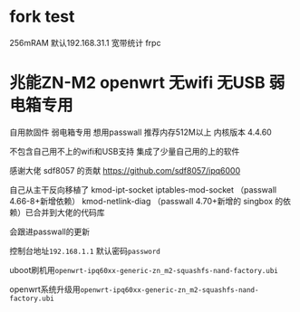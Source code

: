 # fork test
256mRAM 默认192.168.31.1
宽带统计 frpc

# 兆能ZN-M2 openwrt 无wifi 无USB 弱电箱专用
自用款固件 弱电箱专用 想用passwall 推荐内存512M以上 内核版本 4.4.60

不包含自己用不上的wifi和USB支持 集成了少量自己用的上的软件

感谢大佬 sdf8057 的贡献 https://github.com/sdf8057/ipq6000

自己从主干反向移植了 kmod-ipt-socket iptables-mod-socket （passwall 4.66-8+新增依赖） kmod-netlink-diag （passwall 4.70+新增的 singbox 的依赖）已合并到大佬的代码库

会跟进passwall的更新

控制台地址`192.168.1.1` 默认密码`password`

uboot刷机用`openwrt-ipq60xx-generic-zn_m2-squashfs-nand-factory.ubi`

openwrt系统升级用`openwrt-ipq60xx-generic-zn_m2-squashfs-nand-factory.ubi`
